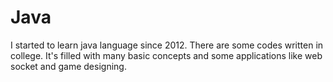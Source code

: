 # Java
I started to learn java language since 2012. There are some codes written in college. It's filled with many basic concepts and some applications like web socket and game designing.
